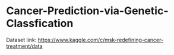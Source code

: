 # Cancer-Prediction-via-Genetic-Classfication 

Dataset link: https://www.kaggle.com/c/msk-redefining-cancer-treatment/data
